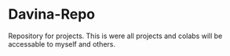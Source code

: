 # Davina-Repo
Repository for projects.
This is were all projects and colabs will be accessable to myself and others.
